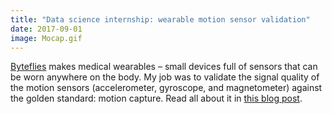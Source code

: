 ```yaml
---
title: "Data science internship: wearable motion sensor validation"
date: 2017-09-01
image: Mocap.gif
---
```


[Byteflies](https://www.byteflies.com/) makes medical wearables – small devices
full of sensors that can be worn anywhere on the body. My job was to validate
the signal quality of the motion sensors (accelerometer, gyroscope, and
magnetometer) against the golden standard: motion capture. Read all about it in
[this blog
post](https://news.byteflies.com/blog/summer-interning-at-byteflies-data-science).
